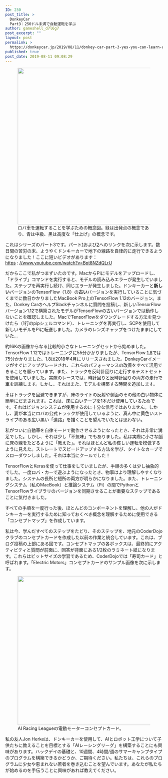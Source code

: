 ```yaml
---
ID: 230
post_title: >
  DonkeyCar
  Part3：250ドル未満で自動運転を学ぶ
author: gameshell_d7l6g7
post_excerpt: ""
layout: post
permalink: >
  https://donkeycar.jp/2019/08/11/donkey-car-part-3-yes-you-can-learn-autonomous-driving-for-under-250/
published: true
post_date: 2019-08-11 09:08:29
---
```

<div id="b066" class="it iu ce bc iv b iw ix iy iz ja jb jc">
<figure class="jo jp jq jr js dw v w paragraph-image">
<div class="v w ua">
<div class="jw l dg jx">
<div class="ub l">
<div class="cu ju fl n o fk x jf t jv"></div>
<img class="oe of fl n o fk x fh" src="https://miro.medium.com/max/700/1*embz2VLlEt0Z1oe4ij9ZEA.png" width="700" height="500" /></div>
</div>
</div>
<figcaption class="bw du kb kc hb cs v w kd ke br dt" data-selectable-paragraph=""><span>ロバ車を運転することを学ぶための概念図。緑は出発点の概念であり、青は中級、黒は高度な「仕上げ」の概念です。</span></figcaption></figure>
<p id="0c35" class="kf kg fm bs kh b ki kj kk kl km kn ko kp kq kr ks" data-selectable-paragraph=""><span>これはシリーズのパート3です。パート</span><a class="bb cn kt ku kv kw" href="https://medium.com/@dmccreary/building-an-ai-community-with-diy-robotics-part-1-the-donkey-car-d285579985f1"><span>1</span></a><span>および</span><a class="bb cn kt ku kv kw" href="https://medium.com/@dmccreary/the-donkey-car-part-2-build-calibrate-and-generate-training-data-54265797e8c9"><span>2</span></a><span>へのリンクを次に示します。数日間の苦労の末、ようやくドンキーカーで地下の線路を自律的に走行できるようになりました！ここに短いビデオがあります：<a class="bb cn kt ku kv kw" href="https://www.youtube.com/watch?v=Bpt8NZdQLrU">https</a> : </span><a class="bb cn kt ku kv kw" href="https://www.youtube.com/watch?v=Bpt8NZdQLrU"><span>//www.youtube.com/watch?v=Bpt8NZdQLrU</span></a></p>
<p id="86c9" class="kf kg fm bs kh b ki kj kk kl km kn ko kp kq kr ks" data-selectable-paragraph=""><span>だからここで私がつまずいたのです。MacからPiにモデルをアップロードし、「ドライブ」コマンドを実行すると、モデルの読み込みエラーが発生していました。ステップを再実行し続け、同じエラーが発生しました。ドンキーカーと<strong class="kh lt">新しい</strong>バージョンのTensorFlow（1.8）の</span><strong class="kh lt"><span>古い</span></strong><span>バージョンを実行していることに気づくまでに数日かかりました</span><span>MacBook Pro上のTensorFlow 1.12のバージョン。また、Donkey CarのヘルプSlackチャンネルに質問を投稿し、新しいTensorFlowバージョン1.12で構築されたモデルがTensorFlowの古いバージョンでは動作しないことを確認しました。MacでTensorFlowをダウングレードする方法を見つけたら（1行のpipシェルコマンド）、トレーニングを再実行し、SCPを使用して新しいモデルをPiに転送しました。カメラのレンズキャップをつけたままにしていた…</span></p>
<p id="3436" class="kf kg fm bs kh b ki kj kk kl km kn ko kp kq kr ks" data-selectable-paragraph=""><span>約16Kの画像からなる比較的小さなトレーニングセットから始めました。TensorFlow 1.12ではトレーニングに55分かかりましたが、TensorFlow </span><a class="bb cn kt ku kv kw" href="https://github.com/tensorflow/tensorflow/releases/tag/v1.8.0"><span>1.8</span></a><span>では75分かかりました。1.8は2018年4月にリリースされました。DonkeyCarイメージがすぐにアップグレードされ、これらのパフォーマンスの改善をすべて活用できることを願っています。また、トラックを反時計回りに走行するテストセットを使用していました。実際のレースでは、時計回りと反時計回りの両方の走行で車を訓練します。しかし、それはまた、モデルを構築する時間を追加します。</span></p>
<p id="4321" class="kf kg fm bs kh b ki kj kk kl km kn ko kp kq kr ks" data-selectable-paragraph=""><span>車はトラックを回避できますが、床のライトの反射や側面のその他の白い物体に簡単にだまされます。これは、床に白いテープを1本だけ使用しているためです。それはビジョンシステムが使用するのに十分な信号ではありません。しかし、妻が本当にロバの公式トラックが使用しているように、真ん中に黄色いストライプのある広い黒い「道路」を描くことを望んでいたとは思わない。</span></p>
<p id="ecbe" class="kf kg fm bs kh b ki kj kk kl km kn ko kp kq kr ks" data-selectable-paragraph=""><span>私がついに自動車を自律モードで動作させるようになったとき、それは非常に満足でした。しかし、それは少し「不気味」でもありました。私は実際に小さな脳に床の線をたどるように「教えた」。それはほとんど私の貧しい運転を模倣するように見えた。ストレートでスピードアップする方法を学び、タイトなカーブでスローダウンしました。それは本当にクールでした！</span></p>
<p id="193f" class="kf kg fm bs kh b ki kj kk kl km kn ko kp kq kr ks" data-selectable-paragraph=""><span>TensorFlowとKerasを使って仕事をしていましたが、手順の多くは少し抽象的でした。一度ロバ・カーで遊ぶようになったとき、物事はより理解しやすくなりました。システムの長所と短所の両方が明らかになりました。また、トレーニングシステム（私のMacBook）と推論システム（Pi）の間でPythonとTensorFlowライブラリのバージョンを同期させることが重要なステップであることに気付きました。</span></p>
<p id="691c" class="kf kg fm bs kh b ki kj kk kl km kn ko kp kq kr ks" data-selectable-paragraph=""><span>すべての手順を一度行った後、ほとんどのコンポーネントを理解し、他の人がドンキーカーを実行するために知っておくべき概念を理解するために使用できる「コンセプトマップ」を作成しています。</span></p>
<p id="b5ce" class="kf kg fm bs kh b ki kj kk kl km kn ko kp kq kr ks" data-selectable-paragraph=""><span>私は今、学んだすべてのステップをたどり、そのステップを、地元のCoderDojoクラブのコンセプトカードを作成した以前の作業と統合しています。これは、ブログ投稿の上部にある図です。コンセプトマップの各ボックスは、最終的にアクティビティと質問が前面に、回答が背面にある1/2枚のラミネート紙になります。これらはビットサイズの学習であるため、CoderDojoでは「寿司カード」と呼ばれます。「Electric Motors」コンセプトカードのサンプル画像を次に示します。</span></p>

<figure class="jo jp jq jr js dw v w paragraph-image">
<div class="v w uc">
<div class="jw l dg jx">
<div class="ud l">
<div class="cu ju fl n o fk x jf t jv"></div>
<img class="oe of fl n o fk x fh" src="https://miro.medium.com/max/635/1*MAG7wAuHnkkdZGR1SSGgdg.png" width="635" height="476" /></div>
</div>
</div>
<figcaption class="bw du kb kc hb cs v w kd ke br dt" data-selectable-paragraph=""><span>AI Racing Leagueの電動モーターコンセプトカード。</span></figcaption></figure>
<p id="e05c" class="kf kg fm bs kh b ki kj kk kl km kn ko kp kq kr ks" data-selectable-paragraph=""><span>私の友人Jon Herkeは、ドンキーカーを使用して、AIとロボット工学について子供たちに教えることを目標とする「AIレーシングリーグ」を構築することにも興味があります。ハックデイの基礎と、10週間、4時間/週のサマーキャンプタイプのプログラムを構築できるかどうか、ご期待ください。私たちは、これらのプログラムに少女や恵まれない若者を巻き込むことを望んでいます。あなたが私たちが始めるのを手伝うことに興味があれば教えてください。</span></p>

</div>